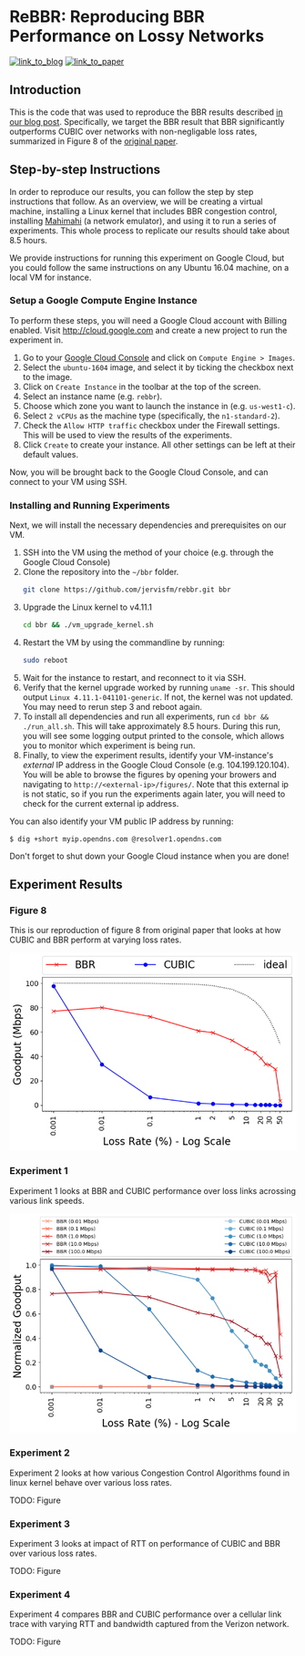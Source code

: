 # ReBBR: Reproducing BBR Performance on Lossy Networks

[![link_to_blog](https://img.shields.io/badge/blogpost-3%20June%202017-green.svg)](https://reproducingnetworkresearch.wordpress.com/)
[![link_to_paper](https://img.shields.io/badge/original-paper-blue.svg)](https://research.google.com/pubs/pub45646.html)

## Introduction
This is the code that was used to reproduce the BBR results described [in our blog post](https://reproducingnetworkresearch.wordpress.com/). Specifically, we target the BBR result that BBR significantly outperforms CUBIC over networks with non-negligable loss rates, summarized in Figure 8 of the [original paper](https://research.google.com/pubs/pub45646.html).


## Step-by-step Instructions
In order to reproduce our results, you can follow the step by step instructions that follow.
As an overview, we will be creating a virtual machine, installing a Linux kernel that includes BBR congestion control, installing [Mahimahi](http://mahimahi.mit.edu/) (a network emulator), and using it to run a series of experiments. This whole process to replicate our results should take about 8.5 hours.

We provide instructions for running this experiment on Google Cloud, but you could follow
the same instructions on any Ubuntu 16.04 machine, on a local VM for instance.

### Setup a Google Compute Engine Instance
To perform these steps, you will need a Google Cloud account with Billing enabled.
Visit http://cloud.google.com and create a new project to run the experiment in.

1. Go to your [Google Cloud Console](https://console.cloud.google.com/) and click on `Compute Engine > Images`.
2. Select the `ubuntu-1604` image, and select it by ticking the checkbox next to the image.
3. Click on `Create Instance` in the toolbar at the top of the screen.
4. Select an instance name (e.g. `rebbr`).
5. Choose which zone you want to launch the instance in (e.g. `us-west1-c`).
6. Select `2 vCPUs` as the machine type (specifically, the `n1-standard-2`).
7. Check the `Allow HTTP traffic` checkbox under the Firewall settings. This will be used to view the results of the experiments.
8. Click `Create` to create your instance. All other settings can be left at their default values.

Now, you will be brought back to the Google Cloud Console, and can connect to your VM using SSH.

### Installing and Running Experiments
Next, we will install the necessary dependencies and prerequisites on our VM.

1. SSH into the VM using the method of your choice (e.g. through the Google Cloud Console)
2. Clone the repository into the `~/bbr` folder.
    ```sh
    git clone https://github.com/jervisfm/rebbr.git bbr
    ```
3. Upgrade the Linux kernel to v4.11.1
    ```sh
    cd bbr && ./vm_upgrade_kernel.sh
    ```
4. Restart the VM by using the commandline by running:
    ```sh
    sudo reboot
    ```
5. Wait for the instance to restart, and reconnect to it via SSH.
6. Verify that the kernel upgrade worked by running `uname -sr`. This should output `Linux 4.11.1-041101-generic`. If not, the kernel was not updated. You may need to rerun step 3 and reboot again.
7. To install all dependencies and run all experiments, run `cd bbr && ./run_all.sh`. This will take approximately 8.5 hours. During this run, you will see some logging output printed to the console, which allows you to monitor which experiment is being run.
8. Finally, to view the experiment results, identify your VM-instance's _external_ IP address in the Google Cloud Console (e.g. 104.199.120.104). You will be able to browse the figures by opening your browers and navigating to `http://<external-ip>/figures/`. Note that this external ip is not static, so if you run the experiments again later, you will need to check for the current external ip address.

You can also identify your VM public IP address by running:
```
$ dig +short myip.opendns.com @resolver1.opendns.com
```

Don't forget to shut down your Google Cloud instance when you are done!

## Experiment Results

### Figure 8
This is our reproduction of figure 8 from original paper that looks at how CUBIC and BBR perform
at varying loss rates.

![rebbr_figure8](mahimahi/figures/figure8.png "ReBBR Figure 8")

### Experiment 1
Experiment 1 looks at BBR and CUBIC performance over loss links acrossing various link speeds.

![rebbr_experiment1](mahimahi/figures/experiment1.png "ReBBR Experiment 1")

### Experiment 2
Experiment 2 looks at how various Congestion Control Algorithms found in linux kernel behave
over various loss rates.

TODO: Figure

### Experiment 3
Experiment 3 looks at impact of RTT on performance of CUBIC and BBR over various loss rates.

TODO: Figure

### Experiment 4
Experiment 4 compares BBR and CUBIC performance over a cellular link trace with varying
RTT and bandwidth captured from the Verizon network.

TODO: Figure